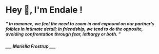 <h1 title="head"> Hey 👋, I'm Endale !</h1>

**<h5><i>" In romance, we feel the need to zoom in and expound on our partner's foibles in intimate detail; in friendship, we tend to do the opposite, avoiding confrontation through fear, lethargy or both. "</i></h5>**

*<b>___ Mariella Frostrup ___</b>*
